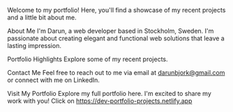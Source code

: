 Welcome to my portfolio! Here, you'll find a showcase of my recent projects and a little bit about me.

About Me
I'm Darun, a web developer based in Stockholm, Sweden. I'm passionate about creating elegant and functional web solutions that leave a lasting impression.

Portfolio Highlights
Explore some of my recent projects.

Contact Me
Feel free to reach out to me via email at darunbjork@gmail.com or connect with me on LinkedIn.

Visit My Portfolio
Explore my full portfolio here. I'm excited to share my work with you!
Click on https://dev-portfolio-projects.netlify.app

